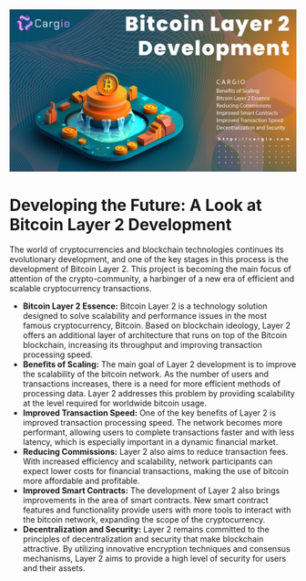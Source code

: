 <img src="https://github.com/cargiocom/announcement26/blob/b3328fc3f157864a13b52c2b030102d6cfeb9596/img/banner.png" alt="banner"/>
<br>
<h1>Developing the Future: A Look at Bitcoin Layer 2 Development</h1>
<p>The world of cryptocurrencies and blockchain technologies continues its evolutionary development, and one of the key stages in this process is the development of Bitcoin Layer 2. This project is becoming the main focus of attention of the crypto-community, a harbinger of a new era of efficient and scalable cryptocurrency transactions.</p>
<ul>
  <li><b>Bitcoin Layer 2 Essence:</b> Bitcoin Layer 2 is a technology solution designed to solve scalability and performance issues in the most famous cryptocurrency, Bitcoin. Based on blockchain ideology, Layer 2 offers an additional layer of architecture that runs on top of the Bitcoin blockchain, increasing its throughput and improving transaction processing speed.</li>
  <li><b>Benefits of Scaling:</b> The main goal of Layer 2 development is to improve the scalability of the bitcoin network. As the number of users and transactions increases, there is a need for more efficient methods of processing data. Layer 2 addresses this problem by providing scalability at the level required for worldwide bitcoin usage.</li>
  <li><b>Improved Transaction Speed:</b> One of the key benefits of Layer 2 is improved transaction processing speed. The network becomes more performant, allowing users to complete transactions faster and with less latency, which is especially important in a dynamic financial market.</li>
  <li><b>Reducing Commissions:</b> Layer 2 also aims to reduce transaction fees. With increased efficiency and scalability, network participants can expect lower costs for financial transactions, making the use of bitcoin more affordable and profitable.</li>
  <li><b>Improved Smart Contracts:</b> The development of Layer 2 also brings improvements in the area of smart contracts. New smart contract features and functionality provide users with more tools to interact with the bitcoin network, expanding the scope of the cryptocurrency.</li>
  <li><b>Decentralization and Security:</b> Layer 2 remains committed to the principles of decentralization and security that make blockchain attractive. By utilizing innovative encryption techniques and consensus mechanisms, Layer 2 aims to provide a high level of security for users and their assets.</li>
</ul>
